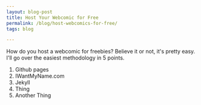 ```yaml
---
layout: blog-post
title: Host Your Webcomic for Free
permalink: /blog/host-webcomics-for-free/
tags: blog

---
```


How do you host a webcomic for freebies? Believe it or not, it's pretty easy. I'll go over the easiest methodology in 5 points.
<!--more-->

1. Github pages
2. IWantMyName.com
3. Jekyll
4. Thing
5. Another Thing
